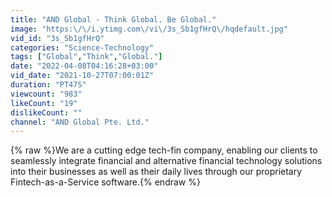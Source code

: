 ```yaml
---
title: "AND Global - Think Global. Be Global."
image: "https:\/\/i.ytimg.com\/vi\/3s_Sb1gfHrQ\/hqdefault.jpg"
vid_id: "3s_Sb1gfHrQ"
categories: "Science-Technology"
tags: ["Global","Think","Global."]
date: "2022-04-08T04:16:28+03:00"
vid_date: "2021-10-27T07:00:01Z"
duration: "PT47S"
viewcount: "983"
likeCount: "19"
dislikeCount: ""
channel: "AND Global Pte. Ltd."
---
```

{% raw %}We are a cutting edge tech-fin company, enabling our clients to seamlessly integrate financial and alternative financial technology solutions into their businesses as well as their daily lives through our proprietary Fintech-as-a-Service software.{% endraw %}
